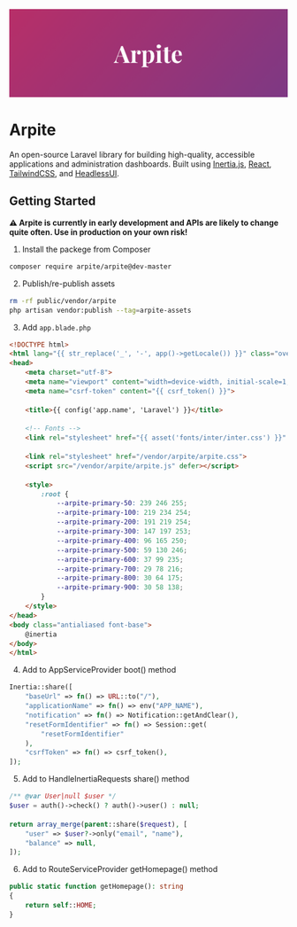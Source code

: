 <a href="https://arpite.dev" >
  <img alt="Arpite hero image" src="./.github/HeroImage.png">
</a>

# Arpite
An open-source Laravel library for building high-quality, accessible applications and administration dashboards. Built using [Inertia.js](https://inertiajs.com/), [React](https://reactjs.org/), [TailwindCSS](https://tailwindcss.com/), and [HeadlessUI](https://headlessui.com/).

## Getting Started
**⚠️ Arpite is currently in early development and APIs are likely to change quite often. Use in production on your own risk!**
1. Install the packege from Composer
```bash
composer require arpite/arpite@dev-master
```

2. Publish/re-publish assets
```bash
rm -rf public/vendor/arpite
php artisan vendor:publish --tag=arpite-assets
```

3. Add `app.blade.php`
```html
<!DOCTYPE html>
<html lang="{{ str_replace('_', '-', app()->getLocale()) }}" class="overflow-y-scroll">
<head>
    <meta charset="utf-8">
    <meta name="viewport" content="width=device-width, initial-scale=1, maximum-scale=1.0, user-scalable=no">
    <meta name="csrf-token" content="{{ csrf_token() }}">

    <title>{{ config('app.name', 'Laravel') }}</title>

    <!-- Fonts -->
    <link rel="stylesheet" href="{{ asset('fonts/inter/inter.css') }}" />

    <link rel="stylesheet" href="/vendor/arpite/arpite.css">
    <script src="/vendor/arpite/arpite.js" defer></script>

    <style>
        :root {
            --arpite-primary-50: 239 246 255;
            --arpite-primary-100: 219 234 254;
            --arpite-primary-200: 191 219 254;
            --arpite-primary-300: 147 197 253;
            --arpite-primary-400: 96 165 250;
            --arpite-primary-500: 59 130 246;
            --arpite-primary-600: 37 99 235;
            --arpite-primary-700: 29 78 216;
            --arpite-primary-800: 30 64 175;
            --arpite-primary-900: 30 58 138;
        }
    </style>
</head>
<body class="antialiased font-base">
    @inertia
</body>
</html>
```

4. Add to AppServiceProvider boot() method
```php
Inertia::share([
    "baseUrl" => fn() => URL::to("/"),
    "applicationName" => fn() => env("APP_NAME"),
    "notification" => fn() => Notification::getAndClear(),
    "resetFormIdentifier" => fn() => Session::get(
        "resetFormIdentifier"
    ),
    "csrfToken" => fn() => csrf_token(),
]);
```

5. Add to HandleInertiaRequests share() method
```php
/** @var User|null $user */
$user = auth()->check() ? auth()->user() : null;

return array_merge(parent::share($request), [
    "user" => $user?->only("email", "name"),
    "balance" => null,
]);
```

6. Add to RouteServiceProvider getHomepage() method
```php
public static function getHomepage(): string
{
    return self::HOME;
}
```

